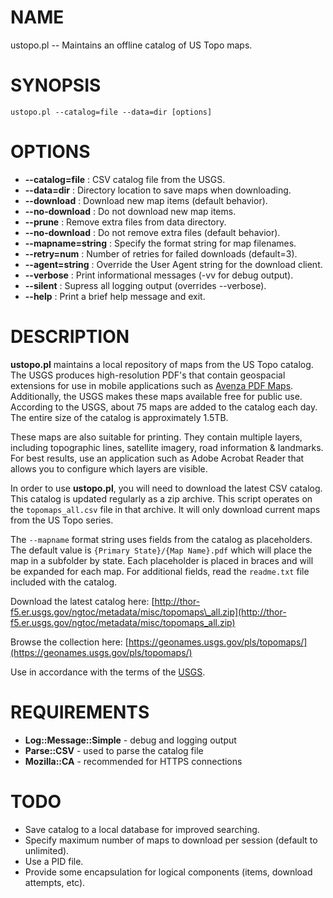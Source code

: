 # NAME

ustopo.pl -- Maintains an offline catalog of US Topo maps.

# SYNOPSIS

    ustopo.pl --catalog=file --data=dir [options]

# OPTIONS

- **--catalog=file** : CSV catalog file from the USGS.
- **--data=dir** : Directory location to save maps when downloading.
- **--download** : Download new map items (default behavior).
- **--no-download** : Do not download new map items.
- **--prune** : Remove extra files from data directory.
- **--no-download** : Do not remove extra files (default behavior).
- **--mapname=string** : Specify the format string for map filenames.
- **--retry=num** : Number of retries for failed downloads (default=3).
- **--agent=string** : Override the User Agent string for the download client.
- **--verbose** : Print informational messages (-vv for debug output).
- **--silent** : Supress all logging output (overrides --verbose).
- **--help** : Print a brief help message and exit.

# DESCRIPTION

**ustopo.pl** maintains a local repository of maps from the US Topo catalog.  The USGS produces
high-resolution PDF's that contain geospacial extensions for use in mobile applications such
as [Avenza PDF Maps](https://www.avenzamaps.com).  Additionally, the USGS makes these maps
available free for public use.  According to the USGS, about 75 maps are added to the catalog
each day.  The entire size of the catalog is approximately 1.5TB.

These maps are also suitable for printing.  They contain multiple layers, including topographic
lines, satellite imagery, road information & landmarks.  For best results, use an application
such as Adobe Acrobat Reader that allows you to configure which layers are visible.

In order to use **ustopo.pl**, you will need to download the latest CSV catalog.  This catalog
is updated regularly as a zip archive.  This script operates on the `topomaps_all.csv` file
in that archive.  It will only download current maps from the US Topo series.

The `--mapname` format string uses fields from the catalog as placeholders.  The default value
is `{Primary State}/{Map Name}.pdf` which will place the map in a subfolder by state.  Each
placeholder is placed in braces and will be expanded for each map.  For additional fields, read
the `readme.txt` file included with the catalog.

Download the latest catalog here: [http://thor-f5.er.usgs.gov/ngtoc/metadata/misc/topomaps\_all.zip](http://thor-f5.er.usgs.gov/ngtoc/metadata/misc/topomaps_all.zip)

Browse the collection here: [https://geonames.usgs.gov/pls/topomaps/](https://geonames.usgs.gov/pls/topomaps/)

Use in accordance with the terms of the [USGS](https://www2.usgs.gov/faq/?q=categories/9797/3572).

# REQUIREMENTS

- **Log::Message::Simple** - debug and logging output
- **Parse::CSV** - used to parse the catalog file
- **Mozilla::CA** - recommended for HTTPS connections

# TODO

- Save catalog to a local database for improved searching.
- Specify maximum number of maps to download per session (default to unlimited).
- Use a PID file.
- Provide some encapsulation for logical components (items, download attempts, etc).
